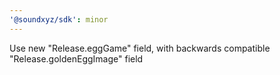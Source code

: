 ```yaml
---
'@soundxyz/sdk': minor
---
```


Use new "Release.eggGame" field, with backwards compatible "Release.goldenEggImage" field
